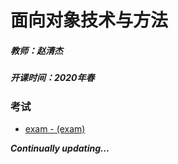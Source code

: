 # 面向对象技术与方法

##### 教师：赵清杰

##### 开课时间：2020年春

### 考试

- [exam - (exam)](https://github.com/Hyperzsb/BIT/tree/master/2020/object-oriented-technology-and-methods/exam)

***Continually updating...***